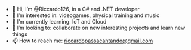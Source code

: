 - 👋 Hi, I’m @Riccardo126, in a C# and .NET developer
- 👀 I’m interested in: videogames, physical training and music
- 🌱 I’m currently learning: IoT and Cloud 
- 💞️ I’m looking to: collaborate on new interesting projects and learn new things
- 📫 How to reach me: riccardopassacantando@gmail.com
